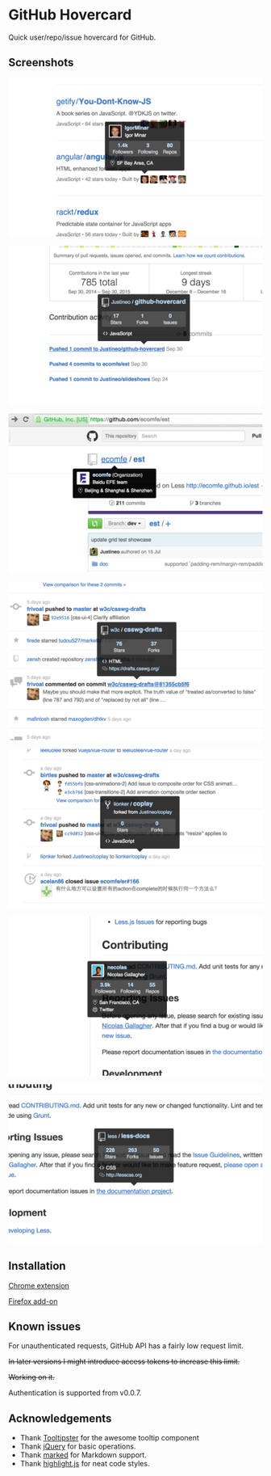 # GitHub Hovercard

Quick user/repo/issue hovercard for GitHub.

## Screenshots

![Avatars in trending repos](screenshots/1.png)

![Repo names in activity messages](screenshots/2.png)

![Users/organizations in repo title](screenshots/3.png)

![Repo names in activity feed](screenshots/4.png)

![Forked repos](screenshots/5.png)

![User/organization links in any place](screenshots/6.png)

![Repo links in any place](screenshots/7.png)

## Installation

[Chrome extension](https://chrome.google.com/webstore/detail/github-hovercard/mmoahbbnojgkclgceahhakhnccimnplk)

[Firefox add-on](https://addons.mozilla.org/en-US/firefox/addon/github-hovercard/)

## Known issues

For unauthenticated requests, GitHub API has a fairly low request limit.

~~In later versions I might introduce access tokens to increase this limit.~~

~~Working on it.~~

Authentication is supported from v0.0.7.

## Acknowledgements

* Thank [Tooltipster](https://github.com/iamceege/tooltipster/) for the awesome tooltip component
* Thank [jQuery](https://github.com/jquery/jquery) for basic operations.
* Thank [marked](https://github.com/chjj/marked) for Markdown support.
* Thank [highlight.js](https://github.com/isagalaev/highlight.js) for neat code styles.
